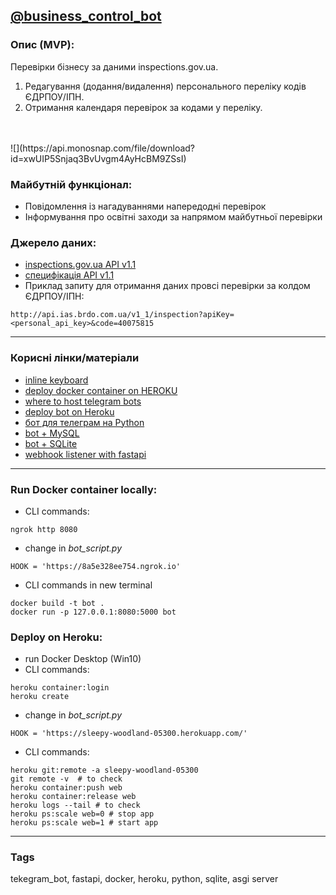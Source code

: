 ## [@business_control_bot](https://t.me/business_control_bot)

### Опис (MVP):
Перевірки бізнесу за даними іnspections.gov.ua.
1. Редагування (додання/видалення) персонального переліку кодів ЄДРПОУ/ІПН.
3. Отримання календаря перевірок за кодами у переліку.
<br />
<br />
![](https://api.monosnap.com/file/download?id=xwUIP5Snjaq3BvUvgm4AyHcBM9ZSsI)

### Майбутній функціонал:
* Повідомлення із нагадуваннями напередодні перевірок
* Інформування про освітні заходи за напрямом майбутньої перевірки

### Джерело даних:
* [inspections.gov.ua API v1.1](http://api.ias.brdo.com.ua/v1_1/manual)
* [специфікація API v1.1](https://docs.google.com/document/d/1YQMEEFf_EtuZMud2OVYeVpi3aDE6lsuUqFrsbzS5RKk/edit)
* Приклад запиту для отримання даних провсі перевірки за колдом ЄДРПОУ/ІПН:
```
http://api.ias.brdo.com.ua/v1_1/inspection?apiKey=<personal_api_key>&code=40075815
```
___

### Корисні лінки/матеріали
* [inline keyboard](https://stackoverflow.com/a/60616915/6025592)
* [deploy docker container on HEROKU](https://atrium.ai/resources/build-and-deploy-a-docker-containerized-python-machine-learning-model-on-heroku)
* [where to host telegram bots](https://github.com/python-telegram-bot/python-telegram-bot/wiki/Where-to-host-Telegram-Bots)
* [deploy bot on Heroku](https://towardsdatascience.com/how-to-deploy-a-telegram-bot-using-heroku-for-free-9436f89575d2)
* [бот для телеграм на Python](https://tproger.ru/translations/telegram-bot-create-and-deploy/)
* [bot + MySQL](https://radiohlam.ru/telegram_bot_4/)
* [bot + SQLite](https://www.codementor.io/@garethdwyer/building-a-chatbot-using-telegram-and-python-part-2-sqlite-databse-backend-m7o96jger)
* [webhook listener with fastapi](https://majornetwork.net/2020/10/webhook-listener-with-fastapi/)

___

### Run Docker container locally:
* CLI commands:
```
ngrok http 8080
```
* change in *bot_script.py*
```
HOOK = 'https://8a5e328ee754.ngrok.io'
```
* CLI commands in new terminal
```
docker build -t bot .
docker run -p 127.0.0.1:8080:5000 bot
```

### Deploy on Heroku:
* run Docker Desktop (Win10)
* CLI commands:
```
heroku container:login
heroku create
```
* change in *bot_script.py*
```
HOOK = 'https://sleepy-woodland-05300.herokuapp.com/'
```
* CLI commands:
```
heroku git:remote -a sleepy-woodland-05300
git remote -v  # to check
heroku container:push web
heroku container:release web
heroku logs --tail # to check
heroku ps:scale web=0 # stop app
heroku ps:scale web=1 # start app
```
___

### Tags
tekegram_bot, fastapi, docker, heroku, python, sqlite, asgi server
